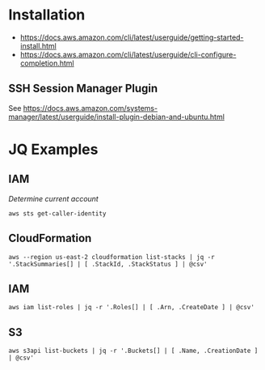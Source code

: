 # Installation 
- https://docs.aws.amazon.com/cli/latest/userguide/getting-started-install.html 
- https://docs.aws.amazon.com/cli/latest/userguide/cli-configure-completion.html 

## SSH Session Manager Plugin

See https://docs.aws.amazon.com/systems-manager/latest/userguide/install-plugin-debian-and-ubuntu.html

# JQ Examples 

## IAM

*Determine current account*

```
aws sts get-caller-identity
```

## CloudFormation
```
aws --region us-east-2 cloudformation list-stacks | jq -r '.StackSummaries[] | [ .StackId, .StackStatus ] | @csv'
```

## IAM
```
aws iam list-roles | jq -r '.Roles[] | [ .Arn, .CreateDate ] | @csv'
```

##  S3
```
aws s3api list-buckets | jq -r '.Buckets[] | [ .Name, .CreationDate ] | @csv'
```
